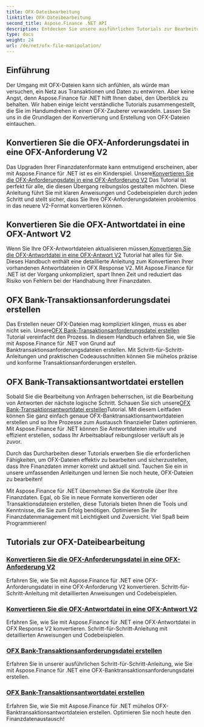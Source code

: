 ```yaml
---
title: OFX-Dateibearbeitung
linktitle: OFX-Dateibearbeitung
second_title: Aspose.Finance .NET API
description: Entdecken Sie unsere ausführlichen Tutorials zur Bearbeitung von OFX-Dateien mit Aspose.Finance für .NET. Lernen Sie mit Schritt-für-Schritt-Anleitungen, OFX-Dateien zu konvertieren und zu erstellen.
type: docs
weight: 24
url: /de/net/ofx-file-manipulation/
---
```

## Einführung
Der Umgang mit OFX-Dateien kann sich anfühlen, als würde man versuchen, ein Netz aus Transaktionen und Daten zu entwirren. Aber keine Angst, denn Aspose.Finance für .NET hilft Ihnen dabei, den Überblick zu behalten. Wir haben einige leicht verständliche Tutorials zusammengestellt, die Sie im Handumdrehen in einen OFX-Zauberer verwandeln. Lassen Sie uns in die Grundlagen der Konvertierung und Erstellung von OFX-Dateien eintauchen.

## Konvertieren Sie die OFX-Anforderungsdatei in eine OFX-Anforderung V2

 Das Upgraden Ihrer Finanzdatenformate kann entmutigend erscheinen, aber mit Aspose.Finance für .NET ist es ein Kinderspiel. Unsere[Konvertieren Sie die OFX-Anforderungsdatei in eine OFX-Anforderung V2](./convert-ofx-request-file-to-ofx-request-v2/) Das Tutorial ist perfekt für alle, die diesen Übergang reibungslos gestalten möchten. Diese Anleitung führt Sie mit klaren Anweisungen und Codebeispielen durch jeden Schritt und stellt sicher, dass Sie Ihre OFX-Anforderungsdateien problemlos in das neuere V2-Format konvertieren können.

## Konvertieren Sie die OFX-Antwortdatei in eine OFX-Antwort V2

Wenn Sie Ihre OFX-Antwortdateien aktualisieren müssen,[Konvertieren Sie die OFX-Antwortdatei in eine OFX-Antwort V2](./convert-ofx-response-file-to-ofx-response-v2/) Tutorial hat alles für Sie. Dieses Handbuch enthält eine detaillierte Anleitung zum Konvertieren Ihrer vorhandenen Antwortdateien in OFX Response V2. Mit Aspose.Finance für .NET ist der Vorgang unkompliziert, spart Ihnen Zeit und reduziert das Risiko von Fehlern bei der Handhabung Ihrer Finanzdaten.

## OFX Bank-Transaktionsanforderungsdatei erstellen

 Das Erstellen neuer OFX-Dateien mag kompliziert klingen, muss es aber nicht sein. Unsere[OFX Bank-Transaktionsanforderungsdatei erstellen](./create-ofx-bank-transaction-request-file/) Tutorial vereinfacht den Prozess. In diesem Handbuch erfahren Sie, wie Sie mit Aspose.Finance für .NET von Grund auf Banktransaktionsanforderungsdateien erstellen. Mit Schritt-für-Schritt-Anleitungen und praktischen Codeausschnitten können Sie mühelos präzise und konforme Transaktionsanforderungen erstellen.

## OFX Bank-Transaktionsantwortdatei erstellen

 Sobald Sie die Bearbeitung von Anfragen beherrschen, ist die Bearbeitung von Antworten der nächste logische Schritt. Schauen Sie sich unsere[OFX Bank-Transaktionsantwortdatei erstellen](./create-ofx-bank-transaction-response-file/)Tutorial. Mit diesem Leitfaden können Sie ganz einfach genaue OFX-Banktransaktionsantwortdateien erstellen und so Ihre Prozesse zum Austausch finanzieller Daten optimieren. Mit Aspose.Finance für .NET können Sie Antwortdateien intuitiv und effizient erstellen, sodass Ihr Arbeitsablauf reibungsloser verläuft als je zuvor.

Durch das Durcharbeiten dieser Tutorials erwerben Sie die erforderlichen Fähigkeiten, um OFX-Dateien effektiv zu bearbeiten und sicherzustellen, dass Ihre Finanzdaten immer korrekt und aktuell sind. Tauchen Sie ein in unsere umfassenden Anleitungen und lernen Sie noch heute, OFX-Dateien zu bearbeiten!

Mit Aspose.Finance für .NET übernehmen Sie die Kontrolle über Ihre Finanzdaten. Egal, ob Sie in neue Formate konvertieren oder Transaktionsdateien erstellen, diese Tutorials bieten Ihnen die Tools und Kenntnisse, die Sie zum Erfolg benötigen. Optimieren Sie Ihr Finanzdatenmanagement mit Leichtigkeit und Zuversicht. Viel Spaß beim Programmieren!
## Tutorials zur OFX-Dateibearbeitung
### [Konvertieren Sie die OFX-Anforderungsdatei in eine OFX-Anforderung V2](./convert-ofx-request-file-to-ofx-request-v2/)
Erfahren Sie, wie Sie mit Aspose.Finance für .NET eine OFX-Anforderungsdatei in eine OFX-Anforderung V2 konvertieren. Schritt-für-Schritt-Anleitung mit detaillierten Anweisungen und Codebeispielen.
### [Konvertieren Sie die OFX-Antwortdatei in eine OFX-Antwort V2](./convert-ofx-response-file-to-ofx-response-v2/)
Erfahren Sie, wie Sie mit Aspose.Finance für .NET eine OFX-Antwortdatei in OFX Response V2 konvertieren. Schritt-für-Schritt-Anleitung mit detaillierten Anweisungen und Codebeispielen.
### [OFX Bank-Transaktionsanforderungsdatei erstellen](./create-ofx-bank-transaction-request-file/)
Erfahren Sie in unserer ausführlichen Schritt-für-Schritt-Anleitung, wie Sie mit Aspose.Finance für .NET eine OFX-Banktransaktionsanforderungsdatei erstellen. 
### [OFX Bank-Transaktionsantwortdatei erstellen](./create-ofx-bank-transaction-response-file/)
Erfahren Sie, wie Sie mit Aspose.Finance für .NET mühelos OFX-Banktransaktionsantwortdateien erstellen. Optimieren Sie noch heute den Finanzdatenaustausch!